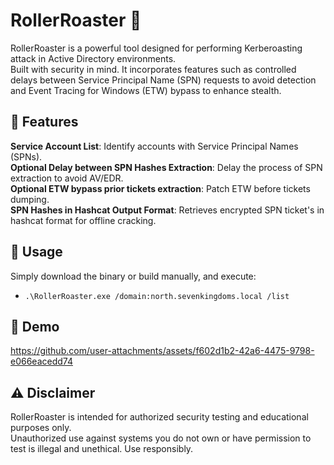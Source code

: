 # RollerRoaster 🎢

RollerRoaster is a powerful tool designed for performing Kerberoasting attack in Active Directory environments.</br>
Built with security in mind. It incorporates features such as controlled delays between Service Principal Name (SPN) requests to avoid detection and Event Tracing for Windows (ETW) bypass to enhance stealth.

## 🔧 Features

**Service Account List**: Identify accounts with Service Principal Names (SPNs).</br>
**Optional Delay between SPN Hashes Extraction**: Delay the process of SPN extraction to avoid AV/EDR.</br>
**Optional ETW bypass prior tickets extraction**: Patch ETW before tickets dumping.</br>
**SPN Hashes in Hashcat Output Format**: Retrieves encrypted SPN ticket's in hashcat format for offline cracking.

## 📘 Usage

Simply download the binary or build manually, and execute:

- `.\RollerRoaster.exe /domain:north.sevenkingdoms.local /list`

## 🎥 Demo

https://github.com/user-attachments/assets/f602d1b2-42a6-4475-9798-e066eacedd74

## ⚠️ Disclaimer

RollerRoaster is intended for authorized security testing and educational purposes only.</br>
Unauthorized use against systems you do not own or have permission to test is illegal and unethical. Use responsibly.
